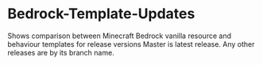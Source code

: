 # Bedrock-Template-Updates
Shows comparison between Minecraft Bedrock vanilla resource and behaviour templates for release versions
Master is latest release.
Any other releases are by its branch name.
